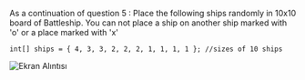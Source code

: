 As a continuation of question 5 : Place the following ships randomly in 10x10 board of Battleship. You can not place a ship on another ship marked with 'o' or a place marked with 'x'

    int[] ships = { 4, 3, 3, 2, 2, 2, 1, 1, 1, 1 }; //sizes of 10 ships
  
  

![Ekran Alıntısı](https://github.com/erolcum/Csharp-Challenges/assets/110387801/3de6ecd5-6297-4369-980c-694f1b1a58f2)
